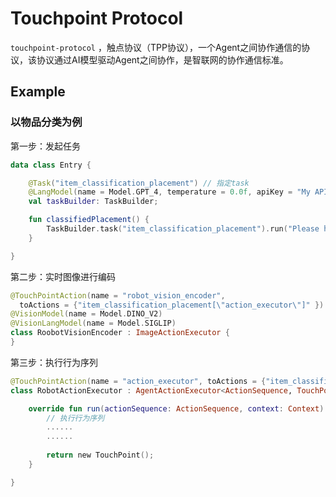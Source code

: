 # Touchpoint Protocol

`touchpoint-protocol` ，触点协议（TPP协议），一个Agent之间协作通信的协议，该协议通过AI模型驱动Agent之间协作，是智联网的协作通信标准。

## Example

### 以物品分类为例

第一步：发起任务
```kotlin
data class Entry {

    @Task("item_classification_placement") // 指定task
    @LangModel(name = Model.GPT_4, temperature = 0.0f, apiKey = "My API Key") // 指定模型, 默认使用o1
    val taskBuilder: TaskBuilder;

    fun classifiedPlacement() {
        TaskBuilder.task("item_classification_placement").run("Please help me place these items you see into the fridge and the basket, respectively.", imageData)
    }

}
```

第二步：实时图像进行编码
```kotlin
@TouchPointAction(name = "robot_vision_encoder", 
  toActions = {"item_classification_placement[\"action_executor\"]" })
@VisionModel(name = Model.DINO_V2)
@VisionLangModel(name = Model.SIGLIP)
class RoobotVisionEncoder : ImageActionExecutor {
}
```

第三步：执行行为序列
```kotlin
@TouchPointAction(name = "action_executor", toActions = {"item_classification_placement[]"})
class RobotActionExecutor : AgentActionExecutor<ActionSequence, TouchPoint> {

    override fun run(actionSequence: ActionSequence, context: Context): ActionSequence {
        // 执行行为序列
        ......
        ......
        
        return new TouchPoint();
    }

}
```
